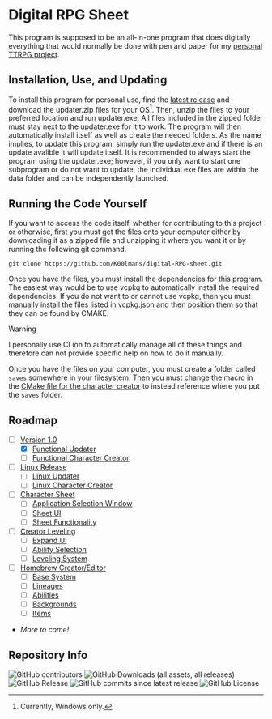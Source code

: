 # Digital RPG Sheet
This program is supposed to be an all-in-one program that does digitally everything that would normally be done with pen and paper for my [personal TTRPG project](https://docs.google.com/document/d/1X3FUnN8CY1-O3SPx0vCQ-vkcU-pxpgy2zVNcy9_-aCg/edit?usp=sharing).

## Installation, Use, and Updating
To install this program for personal use, find the [latest release](https://github.com/K00lmans/digital-RPG-sheet/releases/latest) and download the updater.zip files for your OS[^1]. Then, unzip the files to your preferred location and run updater.exe. All files included in the zipped folder must stay next to the updater.exe for it to work. The program will then automatically install itself as well as create the needed folders. As the name implies, to update this program, simply run the updater.exe and if there is an update avalible it will update itself. It is recommended to always start the program using the updater.exe; however, if you only want to start one subprogram or do not want to update, the individual exe files are within the data folder and can be independently launched.

## Running the Code Yourself
If you want to access the code itself, whether for contributing to this project or otherwise, first you must get the files onto your computer either by downloading it as a zipped file and unzipping it where you want it or by running the following git command.
```
git clone https://github.com/K00lmans/digital-RPG-sheet.git
```
Once you have the files, you must install the dependencies for this program. The easiest way would be to use vcpkg to automatically install the required dependencies. If you do not want to or cannot use vcpkg, then you must manually install the files listed in [vcpkg.json](/vcpkg.json) and then position them so that they can be found by CMAKE.

> [!WARNING]
> I personally use CLion to automatically manage all of these things and therefore can not provide specific help on how to do it manually.

Once you have the files on your computer, you must create a folder called `saves` somewhere in your filesystem. Then you must change the macro in the [CMake file for the character creator](char_creator/CMakeLists.txt) to instead reference where you put the `saves` folder.

## Roadmap
- [ ] [Version 1.0](https://github.com/K00lmans/digital-RPG-sheet/milestone/5)
  - [x] [Functional Updater](https://github.com/K00lmans/digital-RPG-sheet/issues/3)
  - [ ] [Functional Character Creator](https://github.com/K00lmans/digital-RPG-sheet/issues/4)
- [ ] [Linux Release](https://github.com/K00lmans/digital-RPG-sheet/milestone/3)
  - [ ] [Linux Updater](https://github.com/K00lmans/digital-RPG-sheet/issues/1)
  - [ ] [Linux Character Creator](https://github.com/K00lmans/digital-RPG-sheet/issues/2)
- [ ] [Character Sheet](https://github.com/K00lmans/digital-RPG-sheet/milestone/6)
  - [ ] [Application Selection Window](https://github.com/K00lmans/digital-RPG-sheet/issues/5)
  - [ ] [Sheet UI](https://github.com/K00lmans/digital-RPG-sheet/issues/6)
  - [ ] [Sheet Functionality](https://github.com/K00lmans/digital-RPG-sheet/issues/7)
- [ ] [Creator Leveling](https://github.com/K00lmans/digital-RPG-sheet/milestone/7)
  - [ ] [Expand UI](https://github.com/K00lmans/digital-RPG-sheet/issues/8)
  - [ ] [Ability Selection](https://github.com/K00lmans/digital-RPG-sheet/issues/9)
  - [ ] [Leveling System](https://github.com/K00lmans/digital-RPG-sheet/issues/10)
- [ ] [Homebrew Creator/Editor](https://github.com/K00lmans/digital-RPG-sheet/milestone/8)
  - [ ] [Base System](https://github.com/K00lmans/digital-RPG-sheet/issues/11)
  - [ ] [Lineages](https://github.com/K00lmans/digital-RPG-sheet/issues/12)
  - [ ] [Abilities](https://github.com/K00lmans/digital-RPG-sheet/issues/13)
  - [ ] [Backgrounds](https://github.com/K00lmans/digital-RPG-sheet/issues/14)
  - [ ] [Items](https://github.com/K00lmans/digital-RPG-sheet/issues/15)
- *More to come!*

## Repository Info
![GitHub contributors](https://img.shields.io/github/contributors/k00lmans/digital-RPG-sheet)
![GitHub Downloads (all assets, all releases)](https://img.shields.io/github/downloads/k00lmans/digital-RPG-sheet/total)
![GitHub Release](https://img.shields.io/github/v/release/k00lmans/digital-RPG-sheet?label=version)
![GitHub commits since latest release](https://img.shields.io/github/commits-since/k00lmans/digital-RPG-sheet/latest)
![GitHub License](https://img.shields.io/github/license/k00lmans/digital-RPG-sheet)

[^1]: Currently, Windows only.
